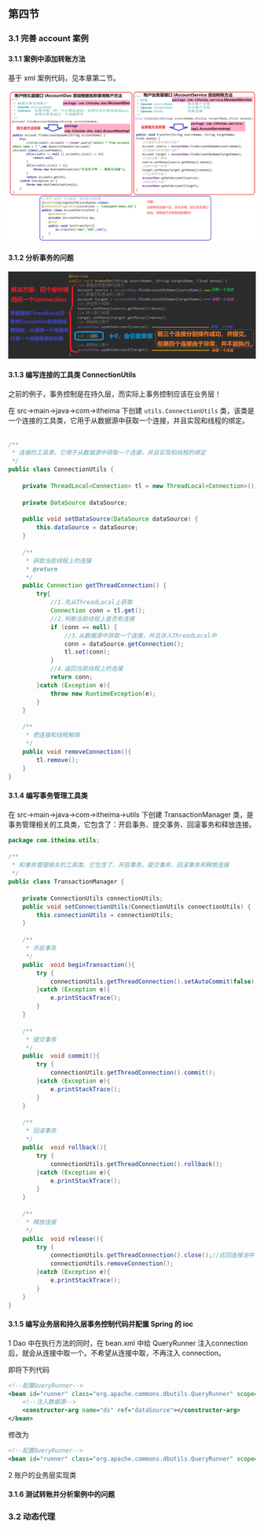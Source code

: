 ## 第四节 

### 3.1 完善 account 案例

#### 3.1.1 案例中添加转账方法

基于 xml 案例代码，见本章第二节。

<img src="./img2/08-transfer.png" >


#### 3.1.2 分析事务的问题

<img src="./img2/09-transactionc-ontrol.png" >

#### 3.1.3 编写连接的工具类 ConnectionUtils

之前的例子，事务控制是在持久层，而实际上事务控制应该在业务层！

在 src->main->java->com->itheima 下创建 `utils.ConnectionUtils` 类，该类是一个连接的工具类，它用于从数据源中获取一个连接，并且实现和线程的绑定。

```java

/**
 * 连接的工具类，它用于从数据源中获取一个连接，并且实现和线程的绑定
 */
public class ConnectionUtils {

    private ThreadLocal<Connection> tl = new ThreadLocal<Connection>();

    private DataSource dataSource;

    public void setDataSource(DataSource dataSource) {
        this.dataSource = dataSource;
    }

    /**
     * 获取当前线程上的连接
     * @return
     */
    public Connection getThreadConnection() {
        try{
            //1.先从ThreadLocal上获取
            Connection conn = tl.get();
            //2.判断当前线程上是否有连接
            if (conn == null) {
                //3.从数据源中获取一个连接，并且存入ThreadLocal中
                conn = dataSource.getConnection();
                tl.set(conn);
            }
            //4.返回当前线程上的连接
            return conn;
        }catch (Exception e){
            throw new RuntimeException(e);
        }
    }

    /**
     * 把连接和线程解绑
     */
    public void removeConnection(){
        tl.remove();
    }
}
```  

#### 3.1.4 编写事务管理工具类

在 src->main->java->com->itheima->utils 下创建 TransactionManager 类，是事务管理相关的工具类，它包含了：开启事务、提交事务、回滚事务和释放连接。

```java
package com.itheima.utils;

/**
 * 和事务管理相关的工具类，它包含了，开启事务，提交事务，回滚事务和释放连接
 */
public class TransactionManager {

    private ConnectionUtils connectionUtils;
    public void setConnectionUtils(ConnectionUtils connectionUtils) {
        this.connectionUtils = connectionUtils;
    }

    /**
     * 开启事务
     */
    public  void beginTransaction(){
        try {
            connectionUtils.getThreadConnection().setAutoCommit(false);
        }catch (Exception e){
            e.printStackTrace();
        }
    }

    /**
     * 提交事务
     */
    public  void commit(){
        try {
            connectionUtils.getThreadConnection().commit();
        }catch (Exception e){
            e.printStackTrace();
        }
    }

    /**
     * 回滚事务
     */
    public  void rollback(){
        try {
            connectionUtils.getThreadConnection().rollback();
        }catch (Exception e){
            e.printStackTrace();
        }
    }

    /**
     * 释放连接
     */
    public  void release(){
        try {
            connectionUtils.getThreadConnection().close();//还回连接池中
            connectionUtils.removeConnection();
        }catch (Exception e){
            e.printStackTrace();
        }
    }
}
```

 
#### 3.1.5 编写业务层和持久层事务控制代码并配置 Spring 的 ioc 

1 Dao 中在执行方法的同时，在 bean.xml 中给 QueryRunner 注入connection 后，就会从连接中取一个。不希望从连接中取，不再注入 connection。

即将下列代码

```xml
<!--配置QueryRunner-->
<bean id="runner" class="org.apache.commons.dbutils.QueryRunner" scope="prototype">
    <!--注入数据源-->
    <constructor-arg name="ds" ref="dataSource"></constructor-arg>
</bean>
```

修改为
      
```xml
<!--配置QueryRunner-->
<bean id="runner" class="org.apache.commons.dbutils.QueryRunner" scope="prototype"></bean>
```   
   
2 账户的业务层实现类  

 
  
   
     
   
#### 3.1.6 测试转账并分析案例中的问题    



### 3.2 动态代理



